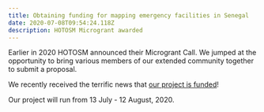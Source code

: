 ```yaml
---
title: Obtaining funding for mapping emergency facilities in Senegal
date: 2020-07-08T09:54:24.118Z
description: HOTOSM Microgrant awarded
---
```

Earlier in 2020 HOTOSM announced their Microgrant Call. We jumped at the opportunity to bring various members of our extended community together to submit a proposal.

We recently received the terrific news that [our project is funded](https://www.hotosm.org/updates/second-round-of-rapid-response-micrograntees-announced/)!

Our project will run from 13 July - 12 August, 2020.
